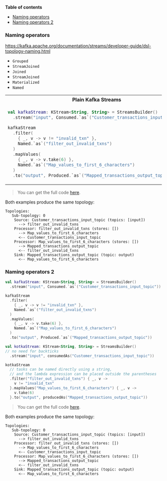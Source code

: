 <!--- TEST_NAME BasicsTest -->

**Table of contents**

<!--- TOC -->

  * [Naming operators](#naming-operators)
  * [Naming operators 2](#naming-operators-2)

<!--- END -->


<!--- INCLUDE .*\.kt
import dev.adamko.kotka.extensions.*
import org.apache.kafka.streams.*
import dev.adamko.kotka.extensions.streams.*
import org.apache.kafka.streams.kstream.*

private val builder = StreamsBuilder()

fun main() { 
----- SUFFIX .*\.kt

  println(builder.build().describe())
}
-->

### Naming operators

https://kafka.apache.org/documentation/streams/developer-guide/dsl-topology-naming.html

* `Grouped`
* `StreamJoined`
* `Joined`
* `StreamJoined`
* `Materialized`
* `Named`

<table>
<tr>
<th>Plain Kafka Streams</th>
<th>Kotka Streams</th>
</tr>
<tr>
<td>

```kotlin
val kafkaStream: KStream<String, String> = StreamsBuilder()
  .stream("input", Consumed.`as`("Customer_transactions_input_topic"))

kafkaStream
  .filter(
    { _, v -> v != "invalid_txn" },
    Named.`as`("filter_out_invalid_txns")
  )
  .mapValues(
    { _, v -> v.take(6) },
    Named.`as`("Map_values_to_first_6_characters")
  )
  .to("output", Produced.`as`("Mapped_transactions_output_topic"))
```

</td>
<td>

```kotlin
val kotkaStream: KStream<String, String> = StreamsBuilder()
// no need for backticks 
  .stream("input", consumedAs("Customer_transactions_input_topic"))

kotkaStream
  // tasks can be named directly using a string, 
  // and the lambda expression can be placed outside the parentheses 
  .filter("filter_out_invalid_txns") { _, v ->
    v != "invalid_txn"
  }.mapValues("Map_values_to_first_6_characters") { _, v ->
    v.take(6)
  }.to("output", producedAs("Mapped_transactions_output_topic"))
```


</td>
</tr>
</table>

> You can get the full code [here](./code/example/example-basics-naming-operators-01.kt).

Both examples produce the same topology:

```text
Topologies:
   Sub-topology: 0
    Source: Customer_transactions_input_topic (topics: [input])
      --> filter_out_invalid_txns
    Processor: filter_out_invalid_txns (stores: [])
      --> Map_values_to_first_6_characters
      <-- Customer_transactions_input_topic
    Processor: Map_values_to_first_6_characters (stores: [])
      --> Mapped_transactions_output_topic
      <-- filter_out_invalid_txns
    Sink: Mapped_transactions_output_topic (topic: output)
      <-- Map_values_to_first_6_characters
```

<!--- TEST -->

### Naming operators 2
 


```kotlin
val kafkaStream: KStream<String, String> = StreamsBuilder()
  .stream("input", Consumed.`as`("Customer_transactions_input_topic"))

kafkaStream
  .filter(
    { _, v -> v != "invalid_txn" },
    Named.`as`("filter_out_invalid_txns")
  )
  .mapValues(
    { _, v -> v.take(6) },
    Named.`as`("Map_values_to_first_6_characters")
  )
  .to("output", Produced.`as`("Mapped_transactions_output_topic"))
```


```kotlin
val kotkaStream: KStream<String, String> = StreamsBuilder()
// no need for backticks 
  .stream("input", consumedAs("Customer_transactions_input_topic"))

kotkaStream
  // tasks can be named directly using a string, 
  // and the lambda expression can be placed outside the parentheses 
  .filter("filter_out_invalid_txns") { _, v ->
    v != "invalid_txn"
  }.mapValues("Map_values_to_first_6_characters") { _, v ->
    v.take(6)
  }.to("output", producedAs("Mapped_transactions_output_topic"))
```


> You can get the full code [here](./code/example/example-basics-naming-operators-02.kt).

Both examples produce the same topology:

```text
Topologies:
   Sub-topology: 0
    Source: Customer_transactions_input_topic (topics: [input])
      --> filter_out_invalid_txns
    Processor: filter_out_invalid_txns (stores: [])
      --> Map_values_to_first_6_characters
      <-- Customer_transactions_input_topic
    Processor: Map_values_to_first_6_characters (stores: [])
      --> Mapped_transactions_output_topic
      <-- filter_out_invalid_txns
    Sink: Mapped_transactions_output_topic (topic: output)
      <-- Map_values_to_first_6_characters
```

<!--- TEST -->
